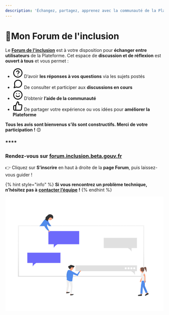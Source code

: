 ```yaml
---
description: 'Échangez, partagez, apprenez avec la communauté de la Plateforme !'
---
```


# 💬Mon Forum de l'inclusion

Le [**Forum de l'inclusion**](https://forum.inclusion.beta.gouv.fr/) est à votre disposition pour **échanger entre utilisateurs** de la Plateforme. Cet espace de **discussion et de réflexion** est **ouvert à tous** et vous permet :

* ![](.gitbook/assets/help-circle-2-.svg) D’avoir **les réponses à vos questions** via les sujets postés
* ![](.gitbook/assets/bubble.svg) De consulter et participer aux **discussions en cours** 
* ![](.gitbook/assets/smile.svg) D’obtenir **l’aide de la communauté**
* ![](.gitbook/assets/thumbs-up%20%281%29.svg) De partager votre expérience ou vos idées pour **améliorer la Plateforme**

**Tous les avis sont bienvenus s’ils sont constructifs. Merci de votre participation !** 😊 

### \*\*\*\*

### **Rendez-vous sur** [forum.inclusion.beta.gouv.fr](https://forum.inclusion.beta.gouv.fr/) ​

👉 Cliquez sur **S’inscrire** en haut à droite de la **page Forum**, puis laissez-vous guider !

{% hint style="info" %}
**Si vous rencontrez un problème technique, n’hésitez pas à** [**contacter l’équipe**](mailto:contact@inclusion.beta.gouv.fr%20) **!** 
{% endhint %}

![](.gitbook/assets/capture-de-cran-2020-06-30-a-13.34.38.png)

